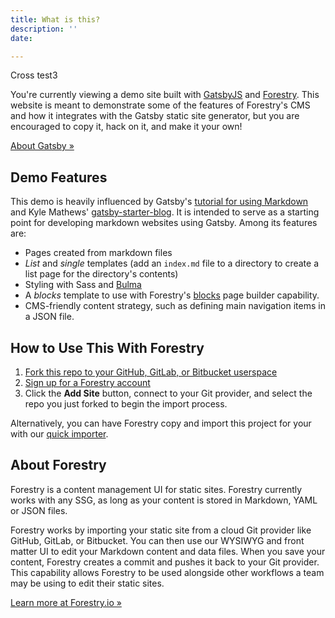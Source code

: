 ```yaml
---
title: What is this?
description: ''
date: 

---
```

Cross test3

You're currently viewing a demo site built with [GatsbyJS](https://www.gatsbyjs.org/) and [Forestry](https://forestry.io). This website is meant to demonstrate some of the features of Forestry's CMS and how it integrates with the Gatsby static site generator, but you are encouraged to copy it, hack on it, and make it your own!

[About Gatsby »](/about-the-ssg)

## Demo Features

This demo is heavily influenced by Gatsby's [tutorial for using Markdown](https://www.gatsbyjs.org/docs/adding-markdown-pages/) and Kyle Mathews' [gatsby-starter-blog](https://github.com/gatsbyjs/gatsby-starter-blog). It is intended to serve as a starting point for developing markdown websites using Gatsby. Among its features are:

* Pages created from markdown files
* _List_ and _single_ templates (add an `index.md` file to a directory to create a list page for the directory's contents)
* Styling with Sass and [Bulma](https://bulma.io)
* A _blocks_ template to use with Forestry's [blocks](https://forestry.io/docs/settings/fields/blocks/) page builder capability.
* CMS-friendly content strategy, such as defining main navigation items in a JSON file.

## How to Use This With Forestry

1. [Fork this repo to your GitHub, GitLab, or Bitbucket userspace](https://github.com/forestryio/gatsby-starter-forestry)
2. [Sign up for a Forestry account](https://app.forestry.io/signup)
3. Click the **Add Site** button, connect to your Git provider, and select the repo you just forked to begin the import process.

Alternatively, you can have Forestry copy and import this project for your with our [quick importer](https://app.forestry.io/quick-start?repo=forestryio/gatsby-starter-forestry&branch=master&engine=gatsby).

## About Forestry

Forestry is a content management UI for static sites. Forestry currently works with any SSG, as long as your content is stored in Markdown, YAML or JSON files.

Forestry works by importing your static site from a cloud Git provider like GitHub, GitLab, or Bitbucket. You can then use our WYSIWYG and front matter UI to edit your Markdown content and data files. When you save your content, Forestry creates a commit and pushes it back to your Git provider. This capability allows Forestry to be used alongside other workflows a team may be using to edit their static sites.

[Learn more at Forestry.io »](https://forestry.io)